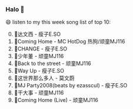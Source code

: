 

### Halo 👋

😄 listen to my this week song list of top 10:

0. 🌈达文西 - 瘦子E.SO
1. 🌈Coming Home - MC HotDog 热狗/顽童MJ116
2. 🌈CHANGE - 瘦子E.SO
3. 🌈少年董  - 顽童MJ116
4. 🌈Back to the street - 顽童MJ116
5. 🌈Way Up - 瘦子E.SO
6. 🌈这世界那么多人 - 莫文蔚
7. 🌈MJ Party2008(beats by ezasscul) - 瘦子E.SO
8. 🌈干大事  - 顽童MJ116
9. 🌈Coming Home (Live) - 顽童MJ116

